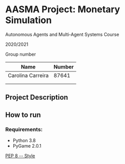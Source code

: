 # AASMA Project: Monetary Simulation

Autonomous Agents and Multi-Agent Systems Course

2020/2021

Group number

| Name              | Number |
| ----------------- | ------ |
| Carolina Carreira | 87641  |
|                   |        |
|                   |        |

## Project Description

## How to run

### Requirements:

- Python 3.8
- PyGame 2.0.1

[PEP 8 -- Style](https://www.python.org/dev/peps/pep-0008/)
